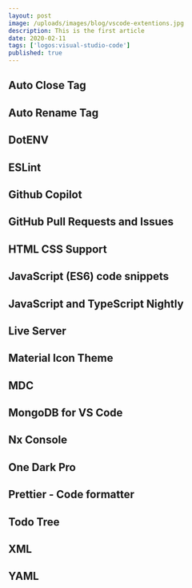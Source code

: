 ```yaml
---
layout: post
image: /uploads/images/blog/vscode-extentions.jpg
description: This is the first article
date: 2020-02-11
tags: ['logos:visual-studio-code']
published: true
---
```


## Auto Close Tag

## Auto Rename Tag

## DotENV

## ESLint

## Github Copilot

## GitHub Pull Requests and Issues

## HTML CSS Support

## JavaScript (ES6) code snippets

## JavaScript and TypeScript Nightly

## Live Server

## Material Icon Theme

## MDC

## MongoDB for VS Code

## Nx Console

## One Dark Pro

## Prettier - Code formatter

## Todo Tree

## XML

## YAML